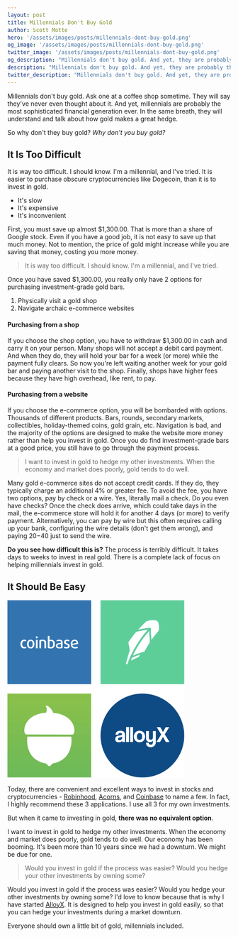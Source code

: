 ```yaml
---
layout: post
title: Millennials Don't Buy Gold
author: Scott Motte
hero: '/assets/images/posts/millennials-dont-buy-gold.png'
og_image: '/assets/images/posts/millennials-dont-buy-gold.png'
twitter_image: '/assets/images/posts/millennials-dont-buy-gold.png'
og_description: "Millennials don't buy gold. And yet, they are probably the most sophisticated financial generation ever. In the same breath, they will understand and talk about how gold makes a great hedge."
description: "Millennials don't buy gold. And yet, they are probably the most sophisticated financial generation ever. In the same breath, they will understand and talk about how gold makes a great hedge."
twitter_description: "Millennials don't buy gold. And yet, they are probably the most sophisticated financial generation ever. In the same breath, they will understand and talk about how gold makes a great hedge."
---
```


Millennials don't buy gold. Ask one at a coffee shop sometime. They will say they've never even thought about it. And yet, millennials are probably the most sophisticated financial generation ever. In the same breath, they will understand and talk about how gold makes a great hedge.

So why don't they buy gold? *Why don't you buy gold?*

<h2 class="mt-5">It Is Too Difficult</h2>

It is way too difficult. I should know. I'm a millennial, and I've tried. It is easier to purchase obscure cryptocurrencies like Dogecoin, than it is to invest in gold.

* It's slow
* It's expensive
* It's inconvenient

First, you must save up almost $1,300.00. That is more than a share of Google stock. Even if you have a good job, it is not easy to save up that much money. Not to mention, the price of gold might increase while you are saving that money, costing you more money.

<blockquote class="p-4">
It is way too difficult. I should know. I'm a millennial, and I've tried.
</blockquote>

Once you have saved $1,300.00, you really only have 2 options for purchasing investment-grade gold bars.

1. Physically visit a gold shop
2. Navigate archaic e-commerce websites

<h4 class="mt-4">Purchasing from a shop</h4>

If you choose the shop option, you have to withdraw $1,300.00 in cash and carry it on your person. Many shops will not accept a debit card payment. And when they do, they will hold your bar for a week (or more) while the payment fully clears. So now you're left waiting another week for your gold bar and paying another visit to the shop. Finally, shops have higher fees because they have high overhead, like rent, to pay.

<h4 class="mt-4">Purchasing from a website</h4>

If you choose the e-commerce option, you will be bombarded with options. Thousands of different products. Bars, rounds, secondary markets, collectibles, holiday-themed coins, gold grain, etc. Navigation is bad, and the majority of the options are designed to make the website more money rather than help you invest in gold. Once you do find investment-grade bars at a good price, you still have to go through the payment process. 

<blockquote class="p-4">
I want to invest in gold to hedge my other investments. When the economy and market does poorly, gold tends to do well.
</blockquote>

Many gold e-commerce sites do not accept credit cards. If they do, they typically charge an additional 4% or greater fee. To avoid the fee, you have two options, pay by check or a wire. Yes, literally mail a check. Do you even have checks? Once the check does arrive, which could take days in the mail, the e-commerce store will hold it for another 4 days (or more) to verify payment. Alternatively, you can pay by wire but this often requires calling up your bank, configuring the wire details (don't get them wrong), and paying $20-$40 just to send the wire.

**Do you see how difficult this is?** The process is terribly difficult. It takes days to weeks to invest in real gold. There is a complete lack of focus on helping millennials invest in gold.

<h2 class="mt-5">It Should Be Easy</h2>

<img src="/assets/images/posts/alloyx-coinbase-robinhood-acorns-logos.png" width="400" class="float-lg-right pt-3 pb-3 px-lg-5 img-fluid" />

Today, there are convenient and excellent ways to invest in stocks and cryptocurrencies - <a href="share.robinhood.com/scottm1274" target="_blank">Robinhood</a>, <a href="https://www.acorns.com/invite/9ZQAW7" target="_blank">Acorns</a>, and <a href="https://www.coinbase.com/join/58e3b1ba641b943765ee69ce" target="_blank">Coinbase</a> to name a few. In fact, I highly recommend these 3 applications. I use all 3 for my own investments.

But when it came to investing in gold, **there was no equivalent option**.

I want to invest in gold to hedge my other investments. When the economy and market does poorly, gold tends to do well. Our economy has been booming. It's been more than 10 years since we had a downturn. We might be due for one.

<blockquote class="p-4">
Would you invest in gold if the process was easier? Would you hedge your other investments by owning some?
</blockquote>

Would you invest in gold if the process was easier? Would you hedge your other investments by owning some? I'd love to know because that is why I have started <a href="https://alloyx.co">AlloyX</a>. It is designed to help you invest in gold easily, so that you can hedge your investments during a market downturn.

Everyone should own a little bit of gold, millennials included.


